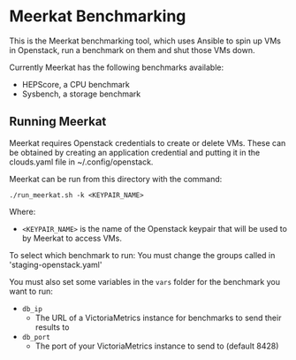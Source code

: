 # Meerkat Benchmarking
This is the Meerkat benchmarking tool, which uses Ansible to spin up VMs in Openstack, run a benchmark on them and shut those VMs down.

Currently Meerkat has the following benchmarks available:
- HEPScore, a CPU benchmark
- Sysbench, a storage benchmark

## Running Meerkat
Meerkat requires Openstack credentials to create or delete VMs. These can be obtained by creating an application credential and putting it in the clouds.yaml file in ~/.config/openstack.

Meerkat can be run from this directory with the command:

`./run_meerkat.sh -k <KEYPAIR_NAME>`

Where:
- `<KEYPAIR_NAME>` is the name of the Openstack keypair that will be used to by Meerkat to access VMs.

To select which benchmark to run:
You must change the groups called in 'staging-openstack.yaml'

You must also set some variables in the `vars` folder for the benchmark you want to run:
- `db_ip`
    - The URL of a VictoriaMetrics instance for benchmarks to send their results to
- `db_port`
    - The port of your VictoriaMetrics instance to send to (default 8428)

